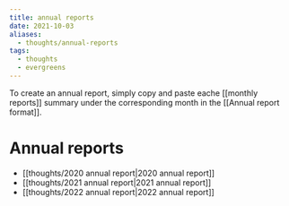 ```yaml
---
title: annual reports
date: 2021-10-03
aliases:
  - thoughts/annual-reports
tags:
  - thoughts
  - evergreens
---
```

To create an annual report, simply copy and paste eache [[monthly reports]] summary under the corresponding month in the [[Annual report format]].

# Annual reports

- [[thoughts/2020 annual report|2020 annual report]]
- [[thoughts/2021 annual report|2021 annual report]]
- [[thoughts/2022 annual report|2022 annual report]]